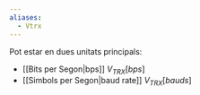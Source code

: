 ```yaml
---
aliases:
  - Vtrx
---
```


 
Pot estar en dues unitats principals:
- [[Bits per Segon|bps]] $V_{TRX}[bps]$
- [[Simbols per Segon|baud rate]] $V_{TRX}[bauds]$

